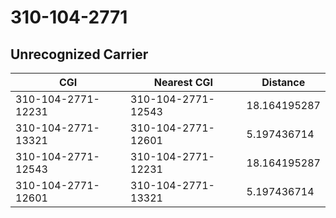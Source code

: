 # 310-104-2771
## Unrecognized Carrier


| CGI | Nearest CGI | Distance |
|-----|-------------|----------|
| 310-104-2771-12231 | 310-104-2771-12543 | 18.164195287 |
| 310-104-2771-13321 | 310-104-2771-12601 | 5.197436714 |
| 310-104-2771-12543 | 310-104-2771-12231 | 18.164195287 |
| 310-104-2771-12601 | 310-104-2771-13321 | 5.197436714 |
